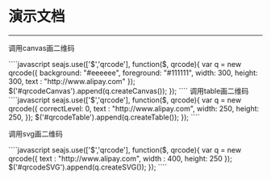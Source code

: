 # 演示文档

---

调用canvas画二维码
<div id="qrcodeCanvas"></div>
````javascript
seajs.use(['$','qrcode'], function($, qrcode){
	var q = new qrcode({
		background: "#eeeeee",
		foreground: "#111111",
		width: 300,
		height: 300,
		text	: "http://www.alipay.com"
	});
	$('#qrcodeCanvas').append(q.createCanvas());
});	
````
调用table画二维码
<div id="qrcodeTable"></div>
````javascript
seajs.use(['$','qrcode'], function($, qrcode){
	var q = new qrcode({
		correctLevel: 0,
		text	: "http://www.alipay.com",
		width: 250,
		height: 250,	
	});
	$('#qrcodeTable').append(q.createTable());
});
````

调用svg画二维码
<div id="qrcodeSVG"></div>
````javascript
seajs.use(['$','qrcode'], function($, qrcode){
	var q = new qrcode({
		text	: "http://www.alipay.com",
		width : 400,
		height: 250
	});
	$('#qrcodeSVG').append(q.createSVG());
});
````
